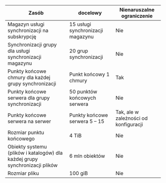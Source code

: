 | Zasób | docelowy | Nienaruszalne ograniczenie |
|----------|--------------|------------|
| Magazyn usługi synchronizacji na subskrypcję | 15 usługi synchronizacji magazynu | Nie |
| Synchronizacji grupy dla usługi synchronizacji magazynu | 20 grup synchronizacji | Nie |
| Punkty końcowe chmury dla każdej grupy synchronizacji | Punkt końcowy 1 chmury | Tak |
| Punkty końcowe serwera dla grupy synchronizacji | 50 punktów końcowych serwera | Nie |
| Punkty końcowe serwera na serwer | Punkty końcowe serwera 5 – 15 | Tak, ale w zależności od konfiguracji |
| Rozmiar punktu końcowego | 4 TiB | Nie |
| Obiekty systemu (plików i katalogów) dla każdej grupy synchronizacji plików | 6 mln obiektów | Nie |
| Rozmiar pliku | 100 giB | Nie |